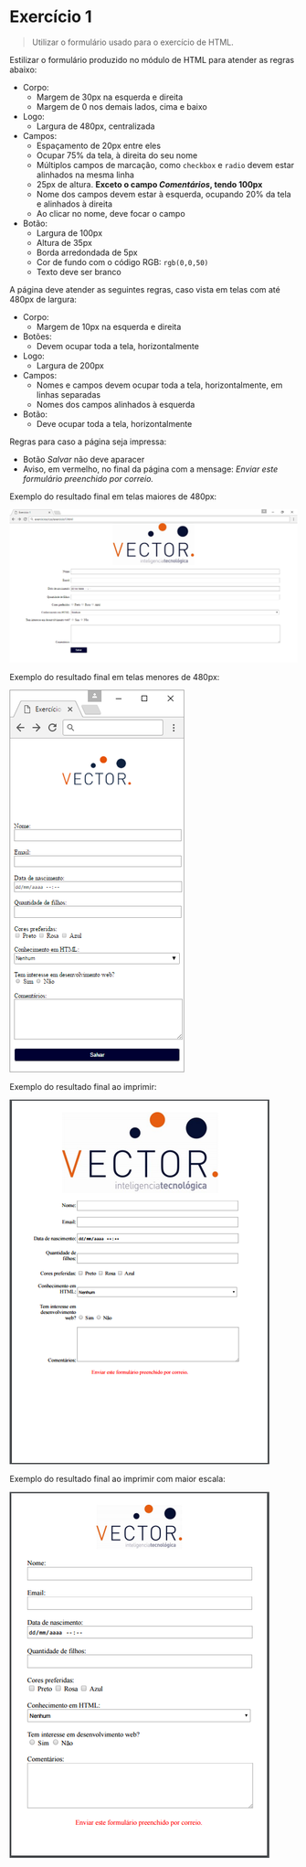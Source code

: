 # Exercício 1

> Utilizar o formulário usado para o exercício de HTML.

Estilizar o formulário produzido no módulo de HTML para atender as regras abaixo:

* Corpo:
  * Margem de 30px na esquerda e direita
  * Margem de 0 nos demais lados, cima e baixo
* Logo:
  * Largura de 480px, centralizada
* Campos:
  * Espaçamento de 20px entre eles
  * Ocupar 75% da tela, à direita do seu nome
  * Múltiplos campos de marcação, como `checkbox` e `radio` devem estar alinhados na mesma linha
  * 25px de altura. **Exceto o campo *Comentários*, tendo 100px**
  * Nome dos campos devem estar à esquerda, ocupando 20% da tela e alinhados à direita
  * Ao clicar no nome, deve focar o campo
* Botão:
  * Largura de 100px
  * Altura de 35px
  * Borda arredondada de 5px
  * Cor de fundo com o código RGB: `rgb(0,0,50)`
  * Texto deve ser branco

A página deve atender as seguintes regras, caso vista em telas com até 480px de largura:

* Corpo:
  * Margem de 10px na esquerda e direita
* Botões:
  * Devem ocupar toda a tela, horizontalmente
* Logo:
  * Largura de 200px
* Campos:
  * Nomes e campos devem ocupar toda a tela, horizontalmente, em linhas separadas
  * Nomes dos campos alinhados à esquerda
* Botão:
  * Deve ocupar toda a tela, horizontalmente

Regras para caso a página seja impressa:

* Botão *Salvar* não deve aparacer
* Aviso, em vermelho, no final da página com a mensage: *Enviar este formulário preenchido por correio.*

Exemplo do resultado final em telas maiores de 480px:

![Exemplo do resultado final em telas maiores de 480px](exemplo_exercicio1.png)

Exemplo do resultado final em telas menores de 480px:

![Exemplo do resultado final em telas menores de 480px](exemplo_exercicio1_480px.png)

Exemplo do resultado final ao imprimir:

![Exemplo do resultado final ao imprimir](exemplo_exercicio1_impressao.png)

Exemplo do resultado final ao imprimir com maior escala:

![Exemplo do resultado final ao imprimir com maior escala](exemplo_exercicio1_impressao2.png)
